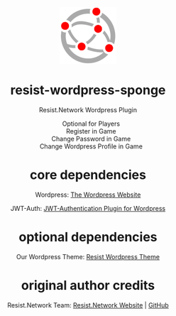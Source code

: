<p align="center"><img src="https://github.com/resist-network/extras-pack/blob/master/images/128x128.png?raw=true"></p>
<h1 align="center">resist-wordpress-sponge</h1>
<p align="center">Resist.Network Wordpress Plugin</p>
<p align="center">
<img src="http://www.checkmarkclass.com/uploads/3/5/5/6/3556/whisper128.png" height="10" width="10"> Optional for Players<br />
<img src="http://www.checkmarkclass.com/uploads/3/5/5/6/3556/whisper128.png" height="10" width="10"> Register in Game<br />
<img src="http://www.checkmarkclass.com/uploads/3/5/5/6/3556/whisper128.png" height="10" width="10"> Change Password in Game<br />
<img src="http://www.checkmarkclass.com/uploads/3/5/5/6/3556/whisper128.png" height="10" width="10"> Change Wordpress Profile in Game<br />
</p>
<h1 align="center">core dependencies</h1>
<p align="center">Wordpress: <a href="https://wordpress.org">The Wordpress Website</a>
<p align="center">JWT-Auth: <a href="https://wordpress.org/plugins/jwt-authentication-for-wp-rest-api/">JWT-Authentication Plugin for Wordpress</a>

<h1 align="center">optional dependencies</h1>
<p align="center">Our Wordpress Theme: <a href="https://github.com/resist-network/resist-wordpress-theme">Resist Wordpress Theme</a>

<h1 align="center">original author credits</h1>
<p align="center">Resist.Network Team: <a href="https://resist.network">Resist.Network Website</a> | <a href="https://github.com/resist-network">GitHub</a></p>
